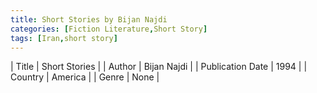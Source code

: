 ```yaml
---
title: Short Stories by Bijan Najdi
categories: [Fiction Literature,Short Story]
tags: [Iran,short story]
---
```

        
| Title | Short Stories  |
| Author |  Bijan Najdi  |
| Publication Date | 1994   |
| Country | America |
| Genre | None  |
        